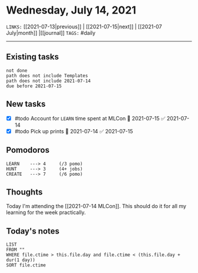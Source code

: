 # Wednesday, July 14, 2021
`LINKS:` [[2021-07-13|previous]] | [[2021-07-15|next]] | [[2021-07 July|month]] |[[journal]] 
`TAGS:` #daily

---
## Existing tasks
```tasks
not done
path does not include Templates
path does not include 2021-07-14
due before 2021-07-15
```

## New tasks
- [x] #todo Account for `LEARN` time spent at MLCon 📅 2021-07-15 ✅ 2021-07-14
- [x] #todo Pick up prints 📅 2021-07-14 ✅ 2021-07-15

## Pomodoros
```
LEARN    ---> 4		(/3 pomo)
HUNT     ---> 3		(4+ jobs)
CREATE   ---> 7		(/6 pomo)
```

## Thoughts
Today I'm attending the [[2021-07-14 MLCon]]. This should do it for all my learning for the week practically. 

## Today's notes
```dataview
LIST 
FROM ""
WHERE file.ctime > this.file.day and file.ctime < (this.file.day + dur(1 day))
SORT file.ctime
```
